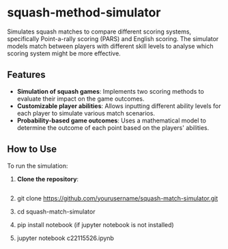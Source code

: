 # squash-method-simulator
Simulates squash matches to compare different scoring systems, specifically Point-a-rally scoring (PARS) and English scoring. The simulator models match between players with different skill levels to analyse which scoring system might be more effective.

## Features
- **Simulation of squash games**: Implements two scoring methods to evaluate their impact on the game outcomes.
- **Customizable player abilities**: Allows inputting different ability levels for each player to simulate various match scenarios.
- **Probability-based game outcomes**: Uses a mathematical model to determine the outcome of each point based on the players' abilities.

## How to Use
To run the simulation:
1. **Clone the repository**:
   ```bash
2.   git clone https://github.com/yourusername/squash-match-simulator.git

3.   cd squash-match-simulator

4.   pip install notebook
     (if jupyter notebook is not installed)
5.   jupyter notebook c22115526.ipynb

   

